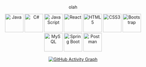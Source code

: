 <p align="center">
   olah
</p>  

<p align="center">
  <img src="https://cdn.jsdelivr.net/gh/devicons/devicon/icons/java/java-original.svg" height="60" title="Java"/>
  <img src="https://cdn.jsdelivr.net/gh/devicons/devicon/icons/csharp/csharp-original.svg" height="60" title="C#"/>
  <img src="https://cdn.jsdelivr.net/gh/devicons/devicon/icons/javascript/javascript-original.svg" height="60" title="JavaScript"/>
  <img src="https://cdn.jsdelivr.net/gh/devicons/devicon/icons/react/react-original.svg" height="60" title="React"/>
  <img src="https://cdn.jsdelivr.net/gh/devicons/devicon/icons/html5/html5-original.svg" height="60" title="HTML5"/>
  <img src="https://cdn.jsdelivr.net/gh/devicons/devicon/icons/css3/css3-original.svg" height="60" title="CSS3"/>
  <img src="https://cdn.jsdelivr.net/gh/devicons/devicon/icons/bootstrap/bootstrap-original.svg" height="60" title="Bootstrap"/>
  <img src="https://cdn.jsdelivr.net/gh/devicons/devicon/icons/mysql/mysql-original.svg" height="60" title="MySQL"/>
  <img src="https://cdn.jsdelivr.net/gh/devicons/devicon/icons/spring/spring-original.svg" height="60" title="Spring Boot"/>
  <img src="https://cdn.jsdelivr.net/gh/devicons/devicon/icons/postman/postman-original.svg" height="60" title="Postman"/>
</p>  

<p align="center">
  <a href="https://github.com/galazel?tab=repositories" title="Click to see the repositories I contribute to">
    <img 
      src="https://github-readme-activity-graph.vercel.app/graph?username=galazel&theme=tokyo-night&hide_border=true&bg_color=0d1117&line=ff9dce&point=f8d847&area=true&area_color=ff9dce&custom_title=Contribution%20Graph" 
      alt="GitHub Activity Graph" 
    />
  </a>
</p>  
